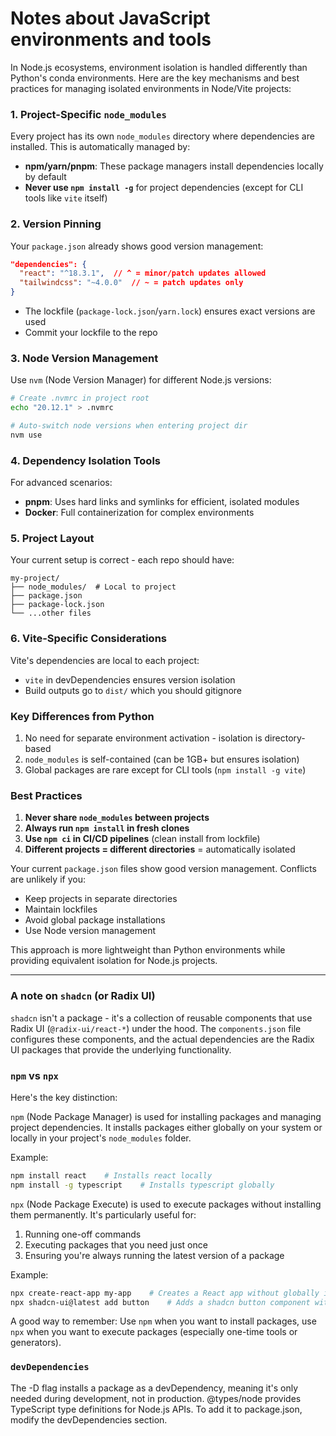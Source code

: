 # Notes about JavaScript environments and tools

<!-- DeepSeek-R1 -->
<!-- Prompt -->
<!-- I have two different apps in their own repos each having a different package.json file. I am an experienced `python` programmer where when I work with different repos, I generally use a new conda environment to do it. 

I have been using nodejs and vite to build environments for react, tailwind, shadcn. I am worried that conflicts between different environments might start to occur after a while. 

Help me understand how does one do the equivalent of environment isolation when working with node and vite? -->

In Node.js ecosystems, environment isolation is handled differently than Python's conda environments. Here are the key mechanisms and best practices for managing isolated environments in Node/Vite projects:

### 1. **Project-Specific `node_modules`**
Every project has its own `node_modules` directory where dependencies are installed. This is automatically managed by:
- **npm/yarn/pnpm**: These package managers install dependencies locally by default
- **Never use `npm install -g`** for project dependencies (except for CLI tools like `vite` itself)

### 2. **Version Pinning**
Your `package.json` already shows good version management:
```json
"dependencies": {
  "react": "^18.3.1",  // ^ = minor/patch updates allowed
  "tailwindcss": "~4.0.0"  // ~ = patch updates only
}
```
- The lockfile (`package-lock.json`/`yarn.lock`) ensures exact versions are used
- Commit your lockfile to the repo

### 3. **Node Version Management**
Use `nvm` (Node Version Manager) for different Node.js versions:
```bash
# Create .nvmrc in project root
echo "20.12.1" > .nvmrc

# Auto-switch node versions when entering project dir
nvm use
```

### 4. **Dependency Isolation Tools**
For advanced scenarios:
- **pnpm**: Uses hard links and symlinks for efficient, isolated modules
- **Docker**: Full containerization for complex environments

### 5. **Project Layout**
Your current setup is correct - each repo should have:
```
my-project/
├── node_modules/  # Local to project
├── package.json
├── package-lock.json
└── ...other files
```

### 6. **Vite-Specific Considerations**
Vite's dependencies are local to each project:
- `vite` in devDependencies ensures version isolation
- Build outputs go to `dist/` which you should gitignore

### Key Differences from Python
1. No need for separate environment activation - isolation is directory-based
2. `node_modules` is self-contained (can be 1GB+ but ensures isolation)
3. Global packages are rare except for CLI tools (`npm install -g vite`)

### Best Practices
1. **Never share `node_modules` between projects**
2. **Always run `npm install` in fresh clones**
3. **Use `npm ci` in CI/CD pipelines** (clean install from lockfile)
4. **Different projects = different directories** = automatically isolated

Your current `package.json` files show good version management. Conflicts are unlikely if you:
- Keep projects in separate directories
- Maintain lockfiles
- Avoid global package installations
- Use Node version management

This approach is more lightweight than Python environments while providing equivalent isolation for Node.js projects.

---------------------------------------------------------------

<!-- Claude 3.5 Sonnet -->

### A note on `shadcn` (or Radix UI)

`shadcn` isn't a package - it's a collection of reusable components that use Radix UI (`@radix-ui/react-*`) under the hood. The `components.json` file configures these components, and the actual dependencies are the Radix UI packages that provide the underlying functionality.

### `npm` vs `npx`

Here's the key distinction:

`npm` (Node Package Manager) is used for installing packages and managing project dependencies. It installs packages either globally on your system or locally in your project's `node_modules` folder.

Example:
```bash
npm install react    # Installs react locally
npm install -g typescript    # Installs typescript globally
```

`npx` (Node Package Execute) is used to execute packages without installing them permanently. It's particularly useful for:
1. Running one-off commands
2. Executing packages that you need just once
3. Ensuring you're always running the latest version of a package

Example:
```bash
npx create-react-app my-app    # Creates a React app without globally installing create-react-app
npx shadcn-ui@latest add button    # Adds a shadcn button component without installing shadcn globally
```

A good way to remember: Use `npm` when you want to install packages, use `npx` when you want to execute packages (especially one-time tools or generators).

### `devDependencies`

The -D flag installs a package as a devDependency, meaning it's only needed during development, not in production. @types/node provides TypeScript type definitions for Node.js APIs.
To add it to package.json, modify the devDependencies section.

